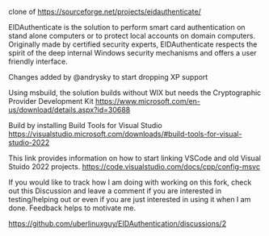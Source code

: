 clone of https://sourceforge.net/projects/eidauthenticate/

EIDAuthenticate is the solution to perform smart card authentication on stand alone computers or to protect local accounts on domain computers. Originally made by certified security experts, EIDAuthenticate respects the spirit of the deep internal Windows security mechanisms and offers a user friendly interface.

Changes added by @andrysky to start dropping XP support

Using msbuild, the solution builds without WIX but needs the Cryptographic Provider Development Kit https://www.microsoft.com/en-us/download/details.aspx?id=30688

Build by installing Build Tools for Visual Studio https://visualstudio.microsoft.com/downloads/#build-tools-for-visual-studio-2022  

This link provides information on how to start linking VSCode and old Visual Stuido 2022 projects.
https://code.visualstudio.com/docs/cpp/config-msvc


If you would like to track how I am doing with working on this fork, check out this Discussion and leave a comment if you are interested in testing/helping out or even if you are just interested in using it when I am done.  Feedback helps to motivate me.

https://github.com/uberlinuxguy/EIDAuthentication/discussions/2